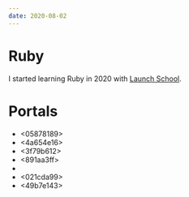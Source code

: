 ```yaml
---
date: 2020-08-02
---
```


# Ruby

I started learning Ruby in 2020 with [Launch
School](https://launchschool.com/).


# Portals

* <05878189>
* <4a654e16>
* <3f79b612>
* <891aa3ff>
* <b5550ad8>
* <021cda99>
* <49b7e143>
